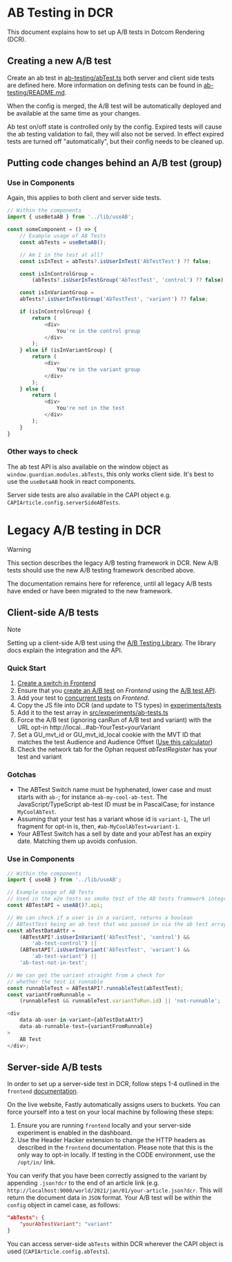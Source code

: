 # AB Testing in DCR

This document explains how to set up A/B tests in Dotcom Rendering (DCR).

## Creating a new A/B test

Create an ab test in [ab-testing/abTest.ts](../ab-testing/abTest.ts) both server and client side tests are defined here. More information on defining tests can be found in [ab-testing/README.md](../ab-testing/README.md).

When the config is merged, the A/B test will be automatically deployed and be available at the same time as your changes.

Ab test on/off state is controlled only by the config. Expired tests will cause the ab testing validation to fail, they will also not be served. In effect expired tests are turned off "automatically", but their config needs to be cleaned up.

## Putting code changes behind an A/B test (group)

### Use in Components

Again, this applies to both client and server side tests.

```ts
// Within the components
import { useBetaAB } from '../lib/useAB';

const someComponent = () => {
	// Example usage of AB Tests
	const abTests = useBetaAB();

	// Am I in the test at all?
	const isInTest = abTests?.isUserInTest('AbTestTest') ?? false;

	const isInControlGroup =
		(abTests?.isUserInTestGroup('AbTestTest', 'control') ?? false);

	const isInVariantGroup =
	abTests?.isUserInTestGroup('AbTestTest', 'variant') ?? false;

	if (isInControlGroup) {
		return (
			<div>
				You're in the control group
			</div>
		);
	} else if (isInVariantGroup) {
		return (
			<div>
				You're in the variant group
			</div>
		);
	} else {
		return (
			<div>
				You're not in the test
			</div>
		);
	}
}

```

### Other ways to check

The ab test API is also available on the window object as `window.guardian.modules.abTests`, this only works client side. It's best to use the `useBetaAB` hook in react components.

Server side tests are also available in the CAPI object e.g. `CAPIArticle.config.serverSideABTests`.

# Legacy A/B testing in DCR

> [!WARNING]
> This section describes the legacy A/B testing framework in DCR. New A/B tests should use the new A/B testing framework described above.

The documentation remains here for reference, until all legacy A/B tests have ended or have been migrated to the new framework.

## Client-side A/B tests

> [!NOTE]
> Setting up a client-side A/B test using the [A/B Testing Library](https://github.com/guardian/csnx/tree/main/libs/%40guardian/ab-core). The library docs explain the integration and the API.

### Quick Start

1. [Create a switch in Frontend](https://github.com/guardian/frontend/blob/main/common/app/conf/switches/ABTestSwitches.scala)
1. Ensure that you [create an A/B test](https://github.com/guardian/frontend/tree/main/static/src/javascripts/projects/common/modules/experiments/tests) on _Frontend_ using the [A/B test API](https://github.com/guardian/csnx/tree/main/libs/%40guardian/ab-core#the-api).
1. Add your test to [concurrent tests](https://github.com/guardian/frontend/blob/main/static/src/javascripts/projects/common/modules/experiments/ab-tests.ts) on _Frontend_.
1. Copy the JS file into DCR (and update to TS types) in [experiments/tests](https://github.com/guardian/dotcom-rendering/blob/main/dotcom-rendering/src/experiments/ab-tests.ts)
1. Add it to the test array in [src/experiments/ab-tests.ts](https://github.com/guardian/dotcom-rendering/blob/main/dotcom-rendering/src/experiments/ab-tests.ts)
1. Force the A/B test (ignoring canRun of A/B test and variant) with the URL opt-in http://local...#ab-YourTest=yourVariant
1. Set a GU_mvt_id or GU_mvt_id_local cookie with the MVT ID that matches the test Audience and Audience Offset ([Use this calculator](https://ab-tests.netlify.app/))
1. Check the network tab for the Ophan request _abTestRegister_ has your test and variant

### Gotchas

-   The ABTest Switch name must be hyphenated, lower case and must starts with `ab-`; for instance `ab-my-cool-ab-test`. The JavaScript/TypeScript ab-test ID must be in PascalCase; for instance `MyCoolAbTest`.
-   Assuming that your test has a variant whose id is `variant-1`, The url fragment for opt-in is, then, `#ab-MyCoolAbTest=variant-1`.
-   Your ABTest Switch has a sell by date and your abTest has an expiry date. Matching them up avoids confusion.

### Use in Components

```ts
// Within the components
import { useAB } from '../lib/useAB';

// Example usage of AB Tests
// Used in the e2e tests as smoke test of the AB tests framework integration
const ABTestAPI = useAB()?.api;

// We can check if a user is in a variant, returns a boolean
// ABTestTest being an ab test that was passed in via the ab test array
const abTestDataAttr =
	(ABTestAPI?.isUserInVariant('AbTestTest', 'control') &&
		'ab-test-control') ||
	(ABTestAPI?.isUserInVariant('AbTestTest', 'variant') &&
		'ab-test-variant') ||
	'ab-test-not-in-test';

// We can get the variant straight from a check for
// whether the test is runnable
const runnableTest = ABTestAPI?.runnableTest(abTestTest);
const variantFromRunnable =
	(runnableTest && runnableTest.variantToRun.id) || 'not-runnable';

<div
	data-ab-user-in-variant={abTestDataAttr}
	data-ab-runnable-test={variantFromRunnable}
>
	AB Test
</div>;
```

## Server-side A/B tests

In order to set up a server-side test in DCR, follow steps 1-4 outlined in the `frontend` [documentation](https://github.com/guardian/frontend/blob/main/docs/03-dev-howtos/01-ab-testing.md#write-a-server-side-test).

On the live website, Fastly automatically assigns users to buckets. You can force yourself into a test on your local machine by following these steps:

1. Ensure you are running `frontend` locally and your server-side experiment is enabled in the dashboard.
2. Use the Header Hacker extension to change the HTTP headers as described in the `frontend` documentation. Please note that this is the only way to opt-in locally. If testing in the CODE environment, use the `/opt/in/` link.

You can verify that you have been correctly assigned to the variant by appending `.json?dcr` to the end of an article link (e.g. `http://localhost:9000/world/2021/jan/01/your-article.json?dcr`. This will return the document data in `JSON` format. Your A/B test will be within the `config` object in camel case, as follows:

```json
"abTests": {
	"yourAbTestVariant": "variant"
}
```

You can access server-side `abTests` within DCR wherever the CAPI object is used (`CAPIArticle.config.abTests`).
